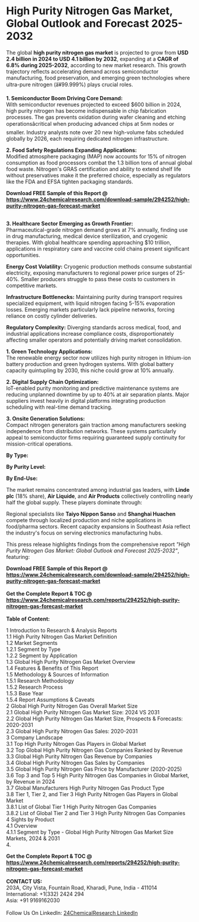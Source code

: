 <h1>High Purity Nitrogen Gas Market, Global Outlook and Forecast 2025-2032</h1><p>The global <strong>high purity nitrogen gas market</strong> is projected to grow from <strong>USD 2.4 billion in 2024 to USD 4.1 billion by 2032</strong>, expanding at a <strong>CAGR of 6.8% during 2025-2032</strong>, according to new market research. This growth trajectory reflects accelerating demand across semiconductor manufacturing, food preservation, and emerging green technologies where ultra-pure nitrogen (â¥99.999%) plays crucial roles.</p><p><strong>1. Semiconductor Boom Driving Core Demand:</strong><br>
With semiconductor revenues projected to exceed $600 billion in 2024, high purity nitrogen has become indispensable in chip fabrication processes. The gas prevents oxidation during wafer cleaning and etching operationsâcritical when producing advanced chips at 5nm nodes or smaller. Industry analysts note over 20 new high-volume fabs scheduled globally by 2026, each requiring dedicated nitrogen infrastructure.</p><p><strong>2. Food Safety Regulations Expanding Applications:</strong><br>
Modified atmosphere packaging (MAP) now accounts for 15% of nitrogen consumption as food processors combat the 1.3 billion tons of annual global food waste. Nitrogen's GRAS certification and ability to extend shelf life without preservatives make it the preferred choice, especially as regulators like the FDA and EFSA tighten packaging standards.</p><div><b>Download FREE Sample of this Report @ 
            <a href="https://www.24chemicalresearch.com/download-sample/294252/high-purity-nitrogen-gas-forecast-market">
            https://www.24chemicalresearch.com/download-sample/294252/high-purity-nitrogen-gas-forecast-market</a></b></div><br><p><strong>3. Healthcare Sector Emerging as Growth Frontier:</strong><br>
Pharmaceutical-grade nitrogen demand grows at 7% annually, finding use in drug manufacturing, medical device sterilization, and cryogenic therapies. With global healthcare spending approaching $10 trillion, applications in respiratory care and vaccine cold chains present significant opportunities.</p><p><strong>Energy Cost Volatility:</strong> Cryogenic production methods consume substantial electricity, exposing manufacturers to regional power price surges of 25-40%. Smaller producers struggle to pass these costs to customers in competitive markets.</p><p><strong>Infrastructure Bottlenecks:</strong> Maintaining purity during transport requires specialized equipment, with liquid nitrogen facing 5-15% evaporation losses. Emerging markets particularly lack pipeline networks, forcing reliance on costly cylinder deliveries.</p><p><strong>Regulatory Complexity:</strong> Diverging standards across medical, food, and industrial applications increase compliance costs, disproportionately affecting smaller operators and potentially driving market consolidation.</p><p><strong>1. Green Technology Applications:</strong><br>
The renewable energy sector now utilizes high purity nitrogen in lithium-ion battery production and green hydrogen systems. With global battery capacity quintupling by 2030, this niche could grow at 10% annually.</p><p><strong>2. Digital Supply Chain Optimization:</strong><br>
IoT-enabled purity monitoring and predictive maintenance systems are reducing unplanned downtime by up to 40% at air separation plants. Major suppliers invest heavily in digital platforms integrating production scheduling with real-time demand tracking.</p><p><strong>3. Onsite Generation Solutions:</strong><br>
Compact nitrogen generators gain traction among manufacturers seeking independence from distribution networks. These systems particularly appeal to semiconductor firms requiring guaranteed supply continuity for mission-critical operations.</p><p><strong>By Type:</strong></p><p><strong>By Purity Level:</strong></p><p><strong>By End-Use:</strong></p><p>The market remains concentrated among industrial gas leaders, with <strong>Linde plc</strong> (18% share), <strong>Air Liquide</strong>, and <strong>Air Products</strong> collectively controlling nearly half the global supply. These players dominate through:</p><p>Regional specialists like <strong>Taiyo Nippon Sanso</strong> and <strong>Shanghai Huachen</strong> compete through localized production and niche applications in food/pharma sectors. Recent capacity expansions in Southeast Asia reflect the industry's focus on serving electronics manufacturing hubs.</p><p>This press release highlights findings from the comprehensive report <em>"High Purity Nitrogen Gas Market: Global Outlook and Forecast 2025-2032"</em>, featuring:</p><div><b>Download FREE Sample of this Report @ 
            <a href="https://www.24chemicalresearch.com/download-sample/294252/high-purity-nitrogen-gas-forecast-market">
            https://www.24chemicalresearch.com/download-sample/294252/high-purity-nitrogen-gas-forecast-market</a></b></div><br><div><b>Get the Complete Report & TOC @ 
            <a href="https://www.24chemicalresearch.com/reports/294252/high-purity-nitrogen-gas-forecast-market">
            https://www.24chemicalresearch.com/reports/294252/high-purity-nitrogen-gas-forecast-market</a></b></div><br>
            <b>Table of Content:</b><p>1 Introduction to Research & Analysis Reports<br />
 1.1 High Purity Nitrogen Gas Market Definition<br />
 1.2 Market Segments<br />
 1.2.1 Segment by Type<br />
 1.2.2 Segment by Application<br />
 1.3 Global High Purity Nitrogen Gas Market Overview<br />
 1.4 Features & Benefits of This Report<br />
 1.5 Methodology & Sources of Information<br />
 1.5.1 Research Methodology<br />
 1.5.2 Research Process<br />
 1.5.3 Base Year<br />
 1.5.4 Report Assumptions & Caveats<br />
2 Global High Purity Nitrogen Gas Overall Market Size<br />
 2.1 Global High Purity Nitrogen Gas Market Size: 2024 VS 2031<br />
 2.2 Global High Purity Nitrogen Gas Market Size, Prospects & Forecasts: 2020-2031<br />
 2.3 Global High Purity Nitrogen Gas Sales: 2020-2031<br />
3 Company Landscape<br />
 3.1 Top High Purity Nitrogen Gas Players in Global Market<br />
 3.2 Top Global High Purity Nitrogen Gas Companies Ranked by Revenue<br />
 3.3 Global High Purity Nitrogen Gas Revenue by Companies<br />
 3.4 Global High Purity Nitrogen Gas Sales by Companies<br />
 3.5 Global High Purity Nitrogen Gas Price by Manufacturer (2020-2025)<br />
 3.6 Top 3 and Top 5 High Purity Nitrogen Gas Companies in Global Market, by Revenue in 2024<br />
 3.7 Global Manufacturers High Purity Nitrogen Gas Product Type<br />
 3.8 Tier 1, Tier 2, and Tier 3 High Purity Nitrogen Gas Players in Global Market<br />
 3.8.1 List of Global Tier 1 High Purity Nitrogen Gas Companies<br />
 3.8.2 List of Global Tier 2 and Tier 3 High Purity Nitrogen Gas Companies<br />
4 Sights by Product<br />
 4.1 Overview<br />
 4.1.1 Segment by Type - Global High Purity Nitrogen Gas Market Size Markets, 2024 & 2031<br />
 4.</p><div><b>Get the Complete Report & TOC @ 
            <a href="https://www.24chemicalresearch.com/reports/294252/high-purity-nitrogen-gas-forecast-market">
            https://www.24chemicalresearch.com/reports/294252/high-purity-nitrogen-gas-forecast-market</a></b></div><br><b>CONTACT US:</b><br>
            203A, City Vista, Fountain Road, Kharadi, Pune, India - 411014<br>
            International: +1(332) 2424 294<br>
            Asia: +91 9169162030 <br><br>
            Follow Us On LinkedIn: <a href="https://www.linkedin.com/company/24chemicalresearch/">24ChemicalResearch LinkedIn</a>